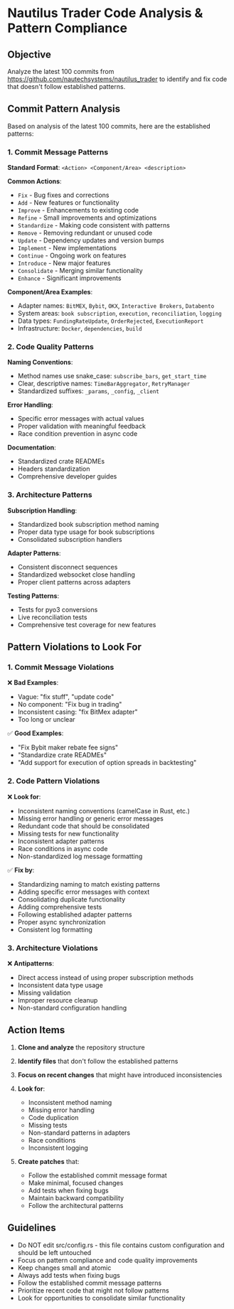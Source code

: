 # Nautilus Trader Code Analysis & Pattern Compliance

## Objective

Analyze the latest 100 commits from <https://github.com/nautechsystems/nautilus_trader> to identify and fix code that doesn't follow established patterns.

## Commit Pattern Analysis

Based on analysis of the latest 100 commits, here are the established patterns:

### 1. Commit Message Patterns

**Standard Format**: `<Action> <Component/Area> <description>`

**Common Actions**:

- `Fix` - Bug fixes and corrections
- `Add` - New features or functionality  
- `Improve` - Enhancements to existing code
- `Refine` - Small improvements and optimizations
- `Standardize` - Making code consistent with patterns
- `Remove` - Removing redundant or unused code
- `Update` - Dependency updates and version bumps
- `Implement` - New implementations
- `Continue` - Ongoing work on features
- `Introduce` - New major features
- `Consolidate` - Merging similar functionality
- `Enhance` - Significant improvements

**Component/Area Examples**:

- Adapter names: `BitMEX`, `Bybit`, `OKX`, `Interactive Brokers`, `Databento`
- System areas: `book subscription`, `execution`, `reconciliation`, `logging`
- Data types: `FundingRateUpdate`, `OrderRejected`, `ExecutionReport`
- Infrastructure: `Docker`, `dependencies`, `build`

### 2. Code Quality Patterns

**Naming Conventions**:

- Method names use snake_case: `subscribe_bars`, `get_start_time`
- Clear, descriptive names: `TimeBarAggregator`, `RetryManager`
- Standardized suffixes: `_params`, `_config`, `_client`

**Error Handling**:

- Specific error messages with actual values
- Proper validation with meaningful feedback
- Race condition prevention in async code

**Documentation**:

- Standardized crate READMEs
- Headers standardization
- Comprehensive developer guides

### 3. Architecture Patterns

**Subscription Handling**:

- Standardized book subscription method naming
- Proper data type usage for book subscriptions
- Consolidated subscription handlers

**Adapter Patterns**:

- Consistent disconnect sequences
- Standardized websocket close handling
- Proper client patterns across adapters

**Testing Patterns**:

- Tests for pyo3 conversions
- Live reconciliation tests
- Comprehensive test coverage for new features

## Pattern Violations to Look For

### 1. Commit Message Violations

❌ **Bad Examples**:

- Vague: "fix stuff", "update code"
- No component: "Fix bug in trading"
- Inconsistent casing: "fix BitMex adapter"
- Too long or unclear

✅ **Good Examples**:

- "Fix Bybit maker rebate fee signs"
- "Standardize crate READMEs"
- "Add support for execution of option spreads in backtesting"

### 2. Code Pattern Violations

❌ **Look for**:

- Inconsistent naming conventions (camelCase in Rust, etc.)
- Missing error handling or generic error messages
- Redundant code that should be consolidated
- Missing tests for new functionality
- Inconsistent adapter patterns
- Race conditions in async code
- Non-standardized log message formatting

✅ **Fix by**:

- Standardizing naming to match existing patterns
- Adding specific error messages with context
- Consolidating duplicate functionality
- Adding comprehensive tests
- Following established adapter patterns
- Proper async synchronization
- Consistent log formatting

### 3. Architecture Violations

❌ **Antipatterns**:

- Direct access instead of using proper subscription methods
- Inconsistent data type usage
- Missing validation
- Improper resource cleanup
- Non-standard configuration handling

## Action Items

1. **Clone and analyze** the repository structure
2. **Identify files** that don't follow the established patterns
3. **Focus on recent changes** that might have introduced inconsistencies
4. **Look for**:
   - Inconsistent method naming
   - Missing error handling
   - Code duplication
   - Missing tests
   - Non-standard patterns in adapters
   - Race conditions
   - Inconsistent logging

5. **Create patches** that:
   - Follow the established commit message format
   - Make minimal, focused changes
   - Add tests when fixing bugs
   - Maintain backward compatibility
   - Follow the architectural patterns

## Guidelines

- Do NOT edit src/config.rs - this file contains custom configuration and should be left untouched
- Focus on pattern compliance and code quality improvements
- Keep changes small and atomic
- Always add tests when fixing bugs
- Follow the established commit message patterns
- Prioritize recent code that might not follow patterns
- Look for opportunities to consolidate similar functionality
